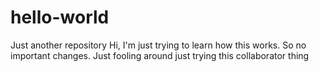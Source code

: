 # hello-world
Just another repository
Hi, I'm just trying to learn how this works. So no important changes. Just fooling around
just trying this collaborator thing
